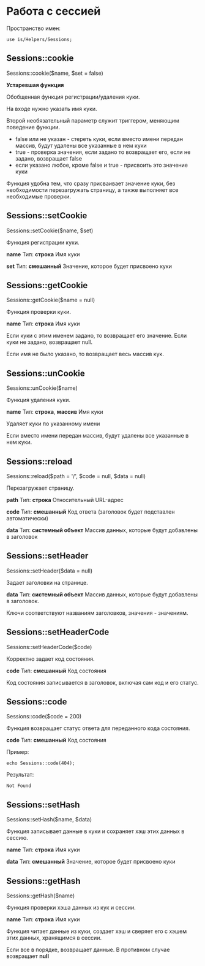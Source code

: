 # Работа с сессией

Пространство имен:

    use is/Helpers/Sessions;

## Sessions::cookie

Sessions::cookie($name, $set = false)

**Устаревшая функция**

Обобщенная функция регистрации/удаления куки.

На входе нужно указать имя куки.

Второй необязательный параметр служит триггером, меняющим поведение функции.

* false или не указан - стереть куки, если вместо имени передан массив, будут удалены все указанные в нем куки
* true - проверка значения, если задано то возвращает его, если не задано, возвращает false
* если указано любое, кроме false и true - присвоить это значение куки

Функция удобна тем, что сразу присваивает значение куки, без необходимости перезагружать страницу, а также выполняет все необходимые проверки.

## Sessions::setCookie

Sessions::setCookie($name, $set)

Функция регистрации куки.

**name**
Тип: **строка**
Имя куки

**set**
Тип: **смешанный**
Значение, которое будет присвоено куки

## Sessions::getCookie

Sessions::getCookie($name = null)

Функция проверки куки.

**name**
Тип: **строка**
Имя куки

Если куки с этим именем задано, то возвращает его значение. Если куки не задано, возвращает null.

Если имя не было указано, то возвращает весь массив кук.

## Sessions::unCookie

Sessions::unCookie($name)

Функция удаления куки.

**name**
Тип: **строка**, **массив**
Имя куки

Удаляет куки по указанному имени

Если вместо имени передан массив, будут удалены все указанные в нем куки.

## Sessions::reload

Sessions::reload($path = '/', $code = null, $data = null)

Перезагружает страницу.

**path**
Тип: **строка**
Относительный URL-адрес

**code**
Тип: **смешанный**
Код ответа (заголовок будет подставлен автоматически)

**data**
Тип: **системный объект**
Массив данных, которые будут добавлены в заголовок

## Sessions::setHeader

Sessions::setHeader($data = null)

Задает заголовки на странице.

**data**
Тип: **системный объект**
Массив данных, которые будут добавлены в заголовок.

Ключи соответствуют названиям заголовков, значения - значениям.

## Sessions::setHeaderCode

Sessions::setHeaderCode($code)

Корректно задает код состояния.

**code**
Тип: **смешанный**
Код состояния

Код состояния записывается в заголовок, включая сам код и его статус.

## Sessions::code

Sessions::code($code = 200)

Функция возвращает статус ответа для переданного кода состояния.

**code**
Тип: **смешанный**
Код состояния

Пример:

    echo Sessions::code(404);

Результат:

    Not Found

## Sessions::setHash

Sessions::setHash($name, $data)

Функция записывает данные в куки и сохраняет хэш этих данных в сессию.

**name**
Тип: **строка**
Имя куки

**data**
Тип: **смешанный**
Значение, которое будет присвоено куки

## Sessions::getHash

Sessions::getHash($name)

Функция проверки хэша данных из кук и сессии.

**name**
Тип: **строка**
Имя куки

Функция читает данные из куки, создает хэш и сверяет его с хэшем этих данных, хранящимся в сессии.

Если все в порядке, возвращает данные. В противном случае возвращает **null**
